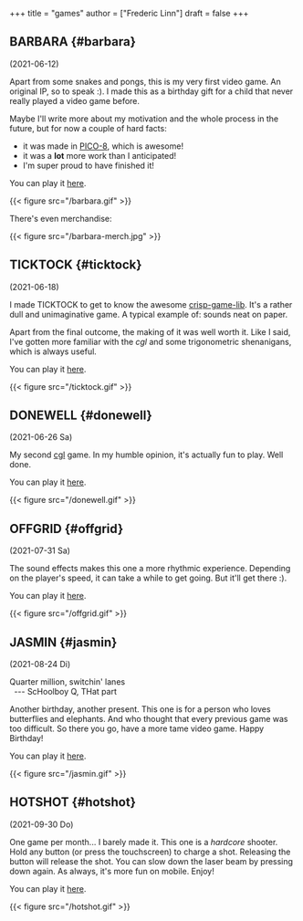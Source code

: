 +++
title = "games"
author = ["Frederic Linn"]
draft = false
+++

## BARBARA {#barbara}

(2021-06-12)

Apart from some snakes and pongs, this is my very first video game. An original IP, so to speak :).
I made this as a birthday gift for a child that never really played a video game before.

Maybe I'll write more about my motivation and the whole process in the future, but for now a couple of hard facts:

-   it was made in [PICO-8](https://www.lexaloffle.com/pico-8.php), which is awesome!
-   it was a **lot** more work than I anticipated!
-   I'm super proud to have finished it!

You can play it [here](/games/barbara/index.html).

{{< figure src="/barbara.gif" >}}

There's even merchandise:

{{< figure src="/barbara-merch.jpg" >}}


## TICKTOCK {#ticktock}

(2021-06-18)

I made TICKTOCK to get to know the awesome [crisp-game-lib](https://github.com/abagames/crisp-game-lib). It's a rather dull and unimaginative game. A typical example of: sounds neat on paper.

Apart from the final outcome, the making of it was well worth it. Like I said, I've gotten more familiar with the _cgl_ and some trigonometric shenanigans, which is always useful.

You can play it [here](/games/cgl/index.html?tiktok).

{{< figure src="/ticktock.gif" >}}


## DONEWELL {#donewell}

(2021-06-26 Sa)

My second [cgl](https://github.com/abagames/crisp-game-lib) game. In my humble opinion, it's actually fun to play. Well done.

You can play it [here](/games/cgl/index.html?donewell).

{{< figure src="/donewell.gif" >}}


## OFFGRID {#offgrid}

(2021-07-31 Sa)

The sound effects makes this one a more rhythmic experience. Depending on the player's speed, it can take a while to get going. But it'll get there :).

You can play it [here](/games/cgl/index.html?offgrid).

{{< figure src="/offgrid.gif" >}}


## JASMIN {#jasmin}

(2021-08-24 Di)

<div class="verse">

Quarter million, switchin' lanes<br />
&nbsp;&nbsp;--- ScHoolboy Q, THat part<br />

</div>

Another birthday, another present. This one is for a person who loves butterflies and elephants. And who thought that every previous game was too difficult. So there you go, have a more tame video game. Happy Birthday!

You can play it [here](/games/cgl/index.html?jasmin).

{{< figure src="/jasmin.gif" >}}


## HOTSHOT {#hotshot}

(2021-09-30 Do)

One game per month... I barely made it. This one is a _hardcore_ shooter. Hold any button (or press the touchscreen) to charge a shot. Releasing the button will release the shot. You can slow down the laser beam by pressing down again. As always, it's more fun on mobile. Enjoy!

You can play it [here](/games/cgl/index.html?hotshot).

{{< figure src="/hotshot.gif" >}}
